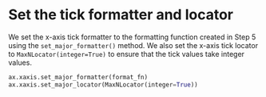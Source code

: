 # Set the tick formatter and locator

We set the x-axis tick formatter to the formatting function created in Step 5 using the `set_major_formatter()` method. We also set the x-axis tick locator to `MaxNLocator(integer=True)` to ensure that the tick values take integer values.

```python
ax.xaxis.set_major_formatter(format_fn)
ax.xaxis.set_major_locator(MaxNLocator(integer=True))
```

